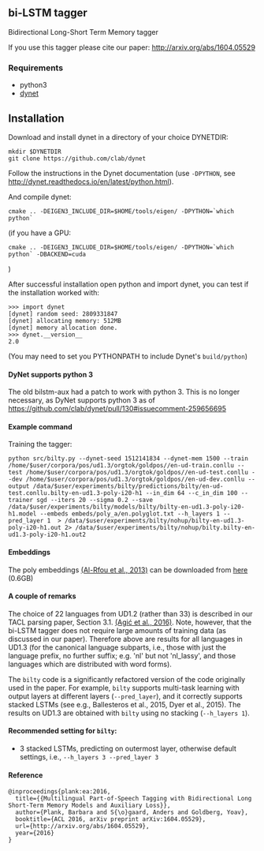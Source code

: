 ## bi-LSTM tagger

Bidirectional Long-Short Term Memory tagger 

If you use this tagger please cite our paper:
http://arxiv.org/abs/1604.05529

### Requirements

* python3 
* [dynet](https://github.com/clab/dynet)

## Installation

Download and install dynet in a directory of your choice DYNETDIR: 

```
mkdir $DYNETDIR
git clone https://github.com/clab/dynet
```

Follow the instructions in the Dynet documentation (use `-DPYTHON`,
see http://dynet.readthedocs.io/en/latest/python.html). 

And compile dynet:

```
cmake .. -DEIGEN3_INCLUDE_DIR=$HOME/tools/eigen/ -DPYTHON=`which python`
```

(if you have a GPU:

```
cmake .. -DEIGEN3_INCLUDE_DIR=$HOME/tools/eigen/ -DPYTHON=`which python` -DBACKEND=cuda
```
)

After successful installation open python and import dynet, you can
test if the installation worked with:

```
>>> import dynet
[dynet] random seed: 2809331847
[dynet] allocating memory: 512MB
[dynet] memory allocation done.
>>> dynet.__version__
2.0
```

(You may need to set you PYTHONPATH to include Dynet's `build/python`)

#### DyNet supports python 3

The old bilstm-aux had a patch to work with python 3. This
is no longer necessary, as DyNet supports python 3 as of
https://github.com/clab/dynet/pull/130#issuecomment-259656695


#### Example command

Training the tagger:

```
python src/bilty.py --dynet-seed 1512141834 --dynet-mem 1500 --train /home/$user/corpora/pos/ud1.3/orgtok/goldpos//en-ud-train.conllu --test /home/$user/corpora/pos/ud1.3/orgtok/goldpos//en-ud-test.conllu --dev /home/$user/corpora/pos/ud1.3/orgtok/goldpos//en-ud-dev.conllu --output /data/$user/experiments/bilty/predictions/bilty/en-ud-test.conllu.bilty-en-ud1.3-poly-i20-h1 --in_dim 64 --c_in_dim 100 --trainer sgd --iters 20 --sigma 0.2 --save /data/$user/experiments/bilty/models/bilty/bilty-en-ud1.3-poly-i20-h1.model --embeds embeds/poly_a/en.polyglot.txt --h_layers 1 --pred_layer 1  > /data/$user/experiments/bilty/nohup/bilty-en-ud1.3-poly-i20-h1.out 2> /data/$user/experiments/bilty/nohup/bilty.bilty-en-ud1.3-poly-i20-h1.out2
```

#### Embeddings

The poly embeddings [(Al-Rfou et al.,
2013)](https://sites.google.com/site/rmyeid/projects/polyglot) can be
downloaded from [here](http://www.let.rug.nl/bplank/bilty/embeds.tar.gz) (0.6GB)


#### A couple of remarks

The choice of 22 languages from UD1.2 (rather than 33) is described in
our TACL parsing paper, Section 3.1. [(Agić et al.,
2016)](https://transacl.org/ojs/index.php/tacl/article/view/869). Note,
however, that the bi-LSTM tagger does not require large amounts of
training data (as discussed in our paper). Therefore above are 
results for all languages in UD1.3 (for the canonical language
subparts, i.e., those with just the language prefix, no further
suffix; e.g. 'nl' but not 'nl_lassy', and those languages which are
distributed with word forms).

The `bilty` code is a significantly refactored version of the code
originally used in the paper. For example, `bilty` supports multi-task
learning with output layers at different layers (`--pred_layer`), and
it correctly supports stacked LSTMs (see e.g., Ballesteros et al.,
2015, Dyer et al., 2015). The results on UD1.3 are obtained with
`bilty` using no stacking (`--h_layers 1`). 

#### Recommended setting for `bilty`:

* 3 stacked LSTMs, predicting on outermost layer, otherwise default settings, i.e., `--h_layers 3 --pred_layer 3`

#### Reference

```
@inproceedings{plank:ea:2016,
  title={{Multilingual Part-of-Speech Tagging with Bidirectional Long Short-Term Memory Models and Auxiliary Loss}},
  author={Plank, Barbara and S{\o}gaard, Anders and Goldberg, Yoav},
  booktitle={ACL 2016, arXiv preprint arXiv:1604.05529},
  url={http://arxiv.org/abs/1604.05529},
  year={2016}
}
```

